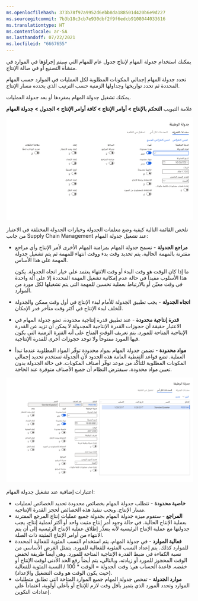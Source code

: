 ```yaml
---
ms.openlocfilehash: 373b78f97a9952d6ebb8da188501d420b6e9d227
ms.sourcegitcommit: 7b3b18c3cb7e930dbf2f9f6edcb9108044033616
ms.translationtype: HT
ms.contentlocale: ar-SA
ms.lasthandoff: 07/22/2021
ms.locfileid: "6667655"
---
```

يمكنك استخدام جدولة المهام لإنتاج جدول عام للمهام التي سيتم إجراؤها في الموارد في منشأة التصنيع أو في صالة الإنتاج.

تحدد جدولة المهام إجمالي المكونات المطلوبة لكل العمليات في الموارد حسب المهام المحددة ثم تحدد تواريخها وجداولها الزمنية حسب الترتيب الذي يحدده مسار الإنتاج.

يمكنك تشغيل جدولة المهام بمفردها أو بعد جدولة العمليات.

علامة التبويب **التحكم بالإنتاج > أوامر الإنتاج > كافة أوامر الإنتاج > الجدول** **> جدولة المهام**

[![لقطة شاشة لعلامة التبويب "معلمات الجدولة" في صفحة "جدولة المهمة".](../media/job-scheduling.png)](../media/job-scheduling.png#lightbox)



تلخص القائمة التالية كيفية وضع معلمات الجدولة وخيارات الجدولة المختلفة في الاعتبار من جانب Supply Chain Management عند تشغيل جدولة المهام:

-   **مراجع الجدولة** - تسمح جدولة المهام بمزامنة المهام الأخرى لأمر الإنتاج وأي مراجع مقترنة بالمهمة الحالية. يتم تحديد وقت بدء ووقت انتهاء للمهمة ثم يتم تشغيل جدولة المهمة على هذا الأساس.

    ما إذا كان الوقت هو وقت البدء أو وقت الانتهاء يعتمد على خيار اتجاه الجدولة. يكون هذا الأسلوب مفيداً في حالة عدم إمكانية تشغيل المهمة المحددة إلا على آلة واحدة في وقت معيّن أو بالارتباط بعملية تحسين للمهمة التي يتم تشغيلها لكل مورد من الموارد.
-   **اتجاه الجدولة** - يجب تطبيق الجدولة للأمام لبدء الإنتاج في أول وقت ممكن والجدولة للخلف لبدء الإنتاج في أكثر وقت متأخر قدر الإمكان.
-   **قدرة إنتاجية محدودة** - عند تطبيق قدرة إنتاجية محدودة، تضع جدولة المهام في الاعتبار حقيقة أن حجوزات القدرة الإنتاجية المجدولة لا يمكن أن تزيد عن القدرة الإنتاجية المتاحة للمورد. يتم تعريف الوقت المتاح على أنه الفترة الزمنية التي يكون فيها المورد مفتوحاً ولا توجد حجوزات أخرى للقدرة الإنتاجية.
-   **مواد محدودة** - تضمن جدولة المهام بمواد محدودة توفّر المواد المطلوبة عندما تبدأ العملية.
    تضع قواعد التغطية العامة هذه الحدود لأن الجدولة تستخدم تحديد إجمالي المكونات المطلوبة للتأكّد من موعد توفّر أصناف المكونات. في حالة الجدولة بدون تعيين مواد محدودة، سيفترض النظام أن جميع الأصناف متوفرة عند الحاجة.


[![لقطة شاشة لعلامة التبويب "المعلمات لكل أمر" في صفحة "جدولة المهمة".](../media/job-scheduling-2.png)](../media/job-scheduling-2.png#lightbox)


اعتبارات إضافية عند تشغيل جدولة المهام:

-   **خاصية محدودة** - تتطلب جدولة المهام بخصائص محدودة تحديد الخصائص لعمليات مسار الإنتاج. ويجب تنفيذ هذه الخصائص لحجز القدرة الإنتاجية.
-   **المراجع** - ستقوم ميزة جدولة المهام بجدولة جميع عمليات إنتاج المرجع المقترنة بعملية الإنتاج الحالية. في حالة وجود أمر إنتاج مثبت واحد أو أكثر لعملية إنتاج، يجب جدولتها مع عملية الإنتاج الرئيسية لأنه يتعذّر إطلاق عملية الإنتاج الرئيسية إلى أن يتم الانتهاء من أوامر الإنتاج المثبتة ذات الصلة.
-   **فعالية الموارد** - في جدولة المهام، يتم استخدام النسب المئوية للفعالية المحددة للموارد كذلك. يتم إعداد النسب المئوية للفعالية للمورد. يتمثل الغرض الأساسي من نسبة الكفاءة في ضبط القدرة الإنتاجية المتاحة للمورد. وهي أيضاً طريقة لخفض الوقت المحجوز للمورد أو زيادته. وبالتالي، يتم أيضاً رفع الحد الأدنى لوقت الإنتاج أو خفضه. قاعدة الحساب هي: وقت الجدولة = الوقت * 100 / النسبة المئوية للفعالية (حيث يكون الوقت هو وقت التشغيل والإعداد).
-   **موارد الجدولة** - تفحص جدولة المهام جميع الموارد المتاحة التي تطابق متطلبات الموارد وتحدد المورد الذي يتميز بأقل وقت لازم للإنتاج أو بأعلى أولوية، اعتماداً على إعدادات التكوين.
